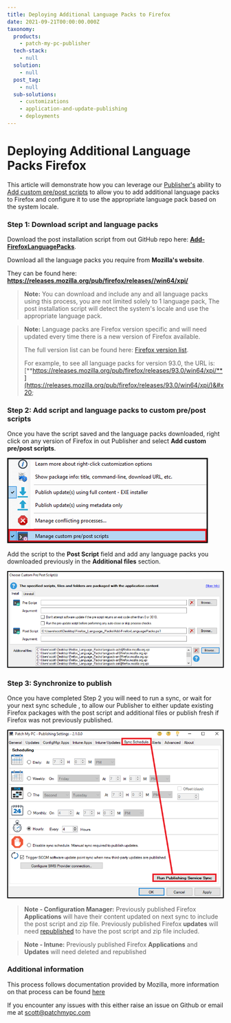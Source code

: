 ```yaml
---
title: Deploying Additional Language Packs to Firefox
date: 2021-09-21T00:00:00.000Z
taxonomy:
  products:
    - patch-my-pc-publisher
  tech-stack:
    - null
  solution:
    - null
  post_tag:
    - null
  sub-solutions:
    - customizations
    - application-and-update-publishing
    - deployments
---
```


# Deploying Additional Language Packs Firefox

This article will demonstrate how you can leverage our [Publisher's](https://docs.patchmypc.com/) ability to [Add custom pre/post scripts](https://patchmypc.com/custom-options-available-for-third-party-updates-and-applications#custom-scripts) to allow you to add additional language packs to Firefox and configure it to use the appropriate language pack based on the system locale.

### Step 1: Download script and language packs

Download the post installation script from out GitHub repo here: [**Add-FirefoxLanguagePacks**](https://github.com/PatchMyPCTeam/Community-Scripts/blob/main/Install/Post-Install/Add-FirefoxLanguagePacks/Add-FirefoxLanguagePacks.ps1).

Download all the language packs you require from **Mozilla's website**.

They can be found here: **https://releases.mozilla.org/pub/firefox/releases//win64/xpi/**

> **Note:** You can download and include any and all language packs using this process, you are not limited solely to 1 language pack, The post installation script will detect the system's locale and use the appropriate language pack.

> **Note:** Language packs are Firefox version specific and will need updated every time there is a new version of Firefox available.
>
> The full version list can be found here: [Firefox version list](https://releases.mozilla.org/pub/firefox/releases/).
>
> For example, to see all language packs for version 93.0, the URL is: [**https://releases.mozilla.org/pub/firefox/releases/93.0/win64/xpi/**](https://releases.mozilla.org/pub/firefox/releases/93.0/win64/xpi/)&#x20;

### Step 2: Add script and language packs to custom pre/post scripts

Once you have the script saved and the language packs downloaded, right click on any version of Firefox in out Publisher and select **Add custom pre/post scripts**.

![](/_images/pre_post_1_new.png)

Add the script to the **Post Script** field and add any language packs you downloaded previously in the **Additional files** section.

![](/_images/pre_post_2_new_1.png)

### Step 3: Synchronize to publish

Once you have completed Step 2 you will need to run a sync, or wait for your next sync schedule , to allow our Publisher to either update existing Firefox packages with the post script and additional files or publish fresh if Firefox was not previously published.

![](/_images/sync_schedule_1_new.png)

> **Note - Configuration Manager:** Previously published Firefox **Applications** will have their content updated on next sync to include the post script and zip file. Previously published Firefox **updates** will need [republished](https://patchmypc.com/when-and-how-to-republish-third-party-updates) to have the post script and zip file included.

> **Note - Intune:** Previously published Firefox **Applications** and **Updates** will need deleted and republished

### Additional information

This process follows documentation provided by Mozilla, more information on that process can be found [here](https://support.mozilla.org/bm/kb/deploying-firefox-language-packs)

If you encounter any issues with this either raise an issue on Github or email me at scott@patchmypc.com